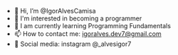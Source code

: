 - 👋 Hi, I’m @IgorAlvesCamisa
- 👀 I'm interested in becoming a programmer
- 🌱 I am currently learning Programming Fundamentals
- 📫 How to contact me: igoralves.dev7@gmail.com
- 📱 Social media: instagram @_alvesigor7
